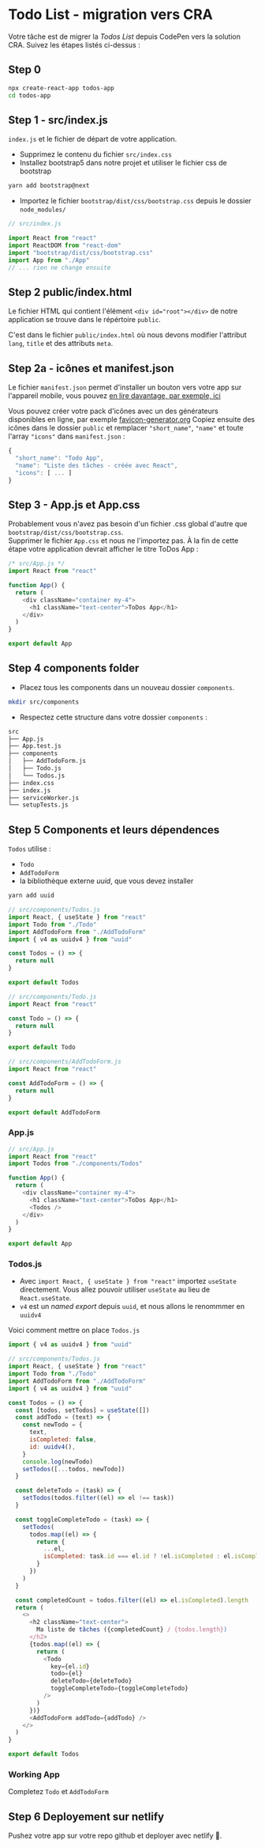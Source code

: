 # Todo List - migration vers CRA

Votre tâche est de migrer la _Todos List_ depuis CodePen vers la solution CRA. Suivez les étapes listés ci-dessus :

## Step 0

```bash
npx create-react-app todos-app
cd todos-app
```

## Step 1 - src/index.js

`index.js` et le fichier de départ de votre application.

- Supprimez le contenu du fichier `src/index.css`
- Installez bootstrap5 dans notre projet et utiliser le fichier css de bootstrap

```bash
yarn add bootstrap@next
```

- Importez le fichier `bootstrap/dist/css/bootstrap.css` depuis le dossier `node_modules/`

```javascript
// src/index.js

import React from "react"
import ReactDOM from "react-dom"
import "bootstrap/dist/css/bootstrap.css"
import App from "./App"
// ... rien ne change ensuite
```

## Step 2 public/index.html

Le fichier HTML qui contient l'élément `<div id="root"></div>` de notre application se trouve dans le répértoire `public`.

C'est dans le fichier `public/index.html` où nous devons modifier l'attribut `lang`, `title` et des attributs `meta`.

## Step 2a - icônes et manifest.json

Le fichier `manifest.json` permet d'installer un bouton vers votre app sur l'appareil mobile, vous pouvez [en lire davantage, par exemple, ici](https://web.dev/add-manifest-react/)

Vous pouvez créer votre pack d'icônes avec un des générateurs disponibles en ligne, par exemple [favicon-generator.org](https://www.favicon-generator.org/)
Copiez ensuite des icônes dans le dossier `public` et remplacer `"short_name"`, `"name"` et toute l'array `"icons"` dans `manifest.json` :

```javascript
{
  "short_name": "Todo App",
  "name": "Liste des tâches - créée avec React",
  "icons": [ ... ]
}
```

## Step 3 - App.js et App.css

Probablement vous n'avez pas besoin d'un fichier .css global d'autre que `bootstrap/dist/css/bootstrap.css`.  
Supprimer le fichier `App.css` et nous ne l'importez pas.
À la fin de cette étape votre application devrait afficher le titre ToDos App :

```javascript
/* src/App.js */
import React from "react"

function App() {
  return (
    <div className="container my-4">
      <h1 className="text-center">ToDos App</h1>
    </div>
  )
}

export default App
```

## Step 4 components folder

- Placez tous les components dans un nouveau dossier `components`.

```bash
mkdir src/components
```

- Respectez cette structure dans votre dossier `components` :

```bash
src
├── App.js
├── App.test.js
├── components
│   ├── AddTodoForm.js
│   ├── Todo.js
│   └── Todos.js
├── index.css
├── index.js
├── serviceWorker.js
└── setupTests.js
```

## Step 5 Components et leurs dépendences

`Todos` utilise :

- `Todo`
- `AddTodoForm`
- la bibliothèque externe _uuid_, que vous devez installer

```bash
yarn add uuid
```

```javascript
// src/components/Todos.js
import React, { useState } from "react"
import Todo from "./Todo"
import AddTodoForm from "./AddTodoForm"
import { v4 as uuidv4 } from "uuid"

const Todos = () => {
  return null
}

export default Todos
```

```javascript
// src/components/Todo.js
import React from "react"

const Todo = () => {
  return null
}

export default Todo
```

```javascript
// src/components/AddTodoForm.js
import React from "react"

const AddTodoForm = () => {
  return null
}

export default AddTodoForm
```

### App.js

```javascript
// src/App.js
import React from "react"
import Todos from "./components/Todos"

function App() {
  return (
    <div className="container my-4">
      <h1 className="text-center">ToDos App</h1>
      <Todos />
    </div>
  )
}

export default App
```

### Todos.js

- Avec `import React, { useState } from "react"` importez `useState` directement. Vous allez pouvoir utiliser `useState` au lieu de `React.useState`.
- `v4` est un _named export_ depuis `uuid`, et nous allons le renommmer en `uuidv4`

Voici comment mettre on place `Todos.js`

```javascript
import { v4 as uuidv4 } from "uuid"
```

```javascript
// src/components/Todos.js
import React, { useState } from "react"
import Todo from "./Todo"
import AddTodoForm from "./AddTodoForm"
import { v4 as uuidv4 } from "uuid"

const Todos = () => {
  const [todos, setTodos] = useState([])
  const addTodo = (text) => {
    const newTodo = {
      text,
      isCompleted: false,
      id: uuidv4(),
    }
    console.log(newTodo)
    setTodos([...todos, newTodo])
  }

  const deleteTodo = (task) => {
    setTodos(todos.filter((el) => el !== task))
  }

  const toggleCompleteTodo = (task) => {
    setTodos(
      todos.map((el) => {
        return {
          ...el,
          isCompleted: task.id === el.id ? !el.isCompleted : el.isCompleted,
        }
      })
    )
  }

  const completedCount = todos.filter((el) => el.isCompleted).length
  return (
    <>
      <h2 className="text-center">
        Ma liste de tâches ({completedCount} / {todos.length})
      </h2>
      {todos.map((el) => {
        return (
          <Todo
            key={el.id}
            todo={el}
            deleteTodo={deleteTodo}
            toggleCompleteTodo={toggleCompleteTodo}
          />
        )
      })}
      <AddTodoForm addTodo={addTodo} />
    </>
  )
}

export default Todos
```

### Working App

Completez `Todo` et `AddTodoForm`

## Step 6 Deployement sur netlify

Pushez votre app sur votre repo github et deployer avec netlify 🚀.

